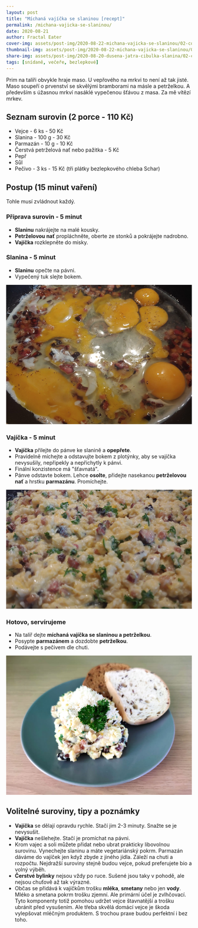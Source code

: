 ```yaml
---
layout: post
title: "Míchaná vajíčka se slaninou [recept]"
permalink: /michana-vajicka-se-slaninou/
date: 2020-08-21
author: Fractal Eater
cover-img: assets/post-img/2020-08-22-michana-vajicka-se-slaninou/02-cover-michana-vajicka-se-slaninou.jpg
thumbnail-img: assets/post-img/2020-08-22-michana-vajicka-se-slaninou/01-thumb-michana-vajicka-se-slaninou.jpg
share-img: assets/post-img/2020-08-20-dusena-jatra-cibulka-slanina/02-cover-michana-vajicka-se-slaninou.jpg
tags: [snídaně, večeře, bezlepkové]
---
```


Prim na talíři obvykle hraje maso. U vepřového na mrkvi to není až tak jisté. Maso soupeří o prvenství se skvělými bramborami na másle a petrželkou. A především s úžasnou mrkví nasáklé vypečenou šťávou z masa. Za mě vítězí mrkev.

## Seznam surovin (2 porce - 110 Kč)

* Vejce - 6 ks - 50 Kč
* Slanina - 100 g - 30 Kč
* Parmazán - 10 g - 10 Kč
* Čerstvá petrželová nať nebo pažitka - 5 Kč
* Pepř
* Sůl
* Pečivo - 3 ks - 15 Kč (tři plátky bezlepkového chleba Schar)

## Postup (15 minut vaření)

Tohle musí zvládnout každý.

### Příprava surovin - 5 minut

* **Slaninu** nakrájejte na malé kousky.
* **Petrželovou nať** propláchněte, oberte ze stonků a pokrájejte nadrobno.
* **Vajíčka** rozklepněte do misky.

### Slanina - 5 minut

* **Slaninu** opečte na pávni.
* Vypečený tuk slejte bokem.

![Vejce na pánvi](../assets/post-img/2020-08-22-michana-vajicka-se-slaninou/panev.jpg "Vejce na pánvi")

### Vajíčka - 5 minut

* **Vajíčka** přilejte do pánve ke slanině a **opepřete**.
* Pravidelně míchejte a odstavujte bokem z plotýnky, aby se vajíčka nevysušily, nepřipekly a nepřichytly k pánvi.
* Finální konzistence má "šťavnatá".
* Pánve odstavte bokem. Lehce **osolte**, přidejte nasekanou **petrželovou nať** a hrstku **parmazánu**. Promíchejte.

![Hotová vajíčka](../assets/post-img/2020-08-22-michana-vajicka-se-slaninou/vajicka.jpg "Hotová vajíčka")

### Hotovo, servírujeme

* Na talíř dejte **míchaná vajíčka se slaninou a petrželkou**.
* Posypte **parmazánem** a dozdobte **petrželkou**.
* Podávejte s pečivem dle chuti.

![Míchaná vajíčka se slaninou](../assets/post-img/2020-08-22-michana-vajicka-se-slaninou/michana-vajicka-se-slaninou.jpg "Míchaná vajíčka se slaninou")

## Volitelné suroviny, tipy a poznámky

* **Vajíčka** se dělají opravdu rychle. Stačí jim 2-3 minuty. Snažte se je nevysušit.
* **Vajíčka** nešlehejte. Stačí je promíchat na pávni.
* Krom vajec a soli můžete přidat nebo ubrat prakticky libovolnou surovinu. Vynechejte slaninu a máte vegetariánský pokrm. Parmazán dáváme do vajíček jen když zbyde z jiného jídla. Záleží na chuti a rozpočtu. Nejdražší suroviny stejně budou vejce, pokud preferujete bio a volný výběh.
* **Čerstvé bylinky** nejsou vždy po ruce. Sušené jsou taky v pohodě, ale nejsou chuťově až tak výrazné.
* Občas se přidává k vajíčkům trošku **mléka**, **smetany** nebo jen **vody**. Mléko a smetana pokrm trošku zjemní. Ale primární účel je zvlhčovací. Tyto komponenty totiž pomohou udržet vejce štavnatější a trošku ubránit před vysušením. Ale třeba skvělá domácí vejce je škoda vylepšovat mléčným produktem. S trochou praxe budou perfektní i bez toho.
